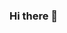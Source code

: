 ### Hi there 👋

<!--
**LucianoSilvaSantos/LucianoSilvaSantos** is a ✨ _special_ ✨ repository because its `README.md` (this file) appears on your GitHub profile.

Here are some ideas to get you started:

- 🔭 Estou trabalhando atualmente como Consultor em Projetos de Desenvolvimento de Software
- 🌱 Estou atualmente estudando Ciência de Dados na Data Science Academy
- 👯 I’m looking to collaborate on ...
- 🤔 I’m looking for help with ...
- 💬 Ask me about ...
- 📫 How to reach me: ...
- 😄 Pronouns: ...
- ⚡ Fun fact: ...
-->
